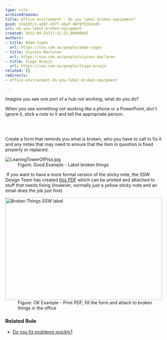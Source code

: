 ```yaml
---
type: rule
archivedreason: 
title: Office environment - Do you label broken equipment?
guid: e3a33fc1-ad97-4377-abaf-46f8f52b2edd
uri: do-you-label-broken-equipment
created: 2012-09-25T17:51:22.0000000Z
authors:
- title: Adam Cogan
  url: https://ssw.com.au/people/adam-cogan
- title: Ulysses Maclaren
  url: https://ssw.com.au/people/ulysses-maclaren
- title: Tiago Araujo
  url: https://ssw.com.au/people/tiago-araujo
related: []
redirects:
- office-environment-do-you-label-broken-equipment

---
```



<p>Imagine you see one port of a hub not working, what do you do?<br></p>
                <p>
                    When you see something not working like a phone or a PowerPoint, don't ignore it,
                    stick a note to it and tell the appropriate person.
                </p>
<br><excerpt class='endintro'></excerpt><br>
<p>Create a form that reminds you what is broken, who you have to call to fix it and any notes that may need to ensure that the item in question is fixed properly or replaced.</p><dl class="goodImage"><dt> 
      <img src="/PublishingImages/LeaningTowerOfPisa.jpg" alt="LeaningTowerOfPisa.jpg" />
   </dt><dd>Figure&#58; Good Example -&#160;​Label broken things</dd></dl>​ If you want to have a more formal version of the sticky note, the&#160;SSW Design Team has created <a href="/Documents/SSW-label-broken-things.pdf">this PDF​</a> which can be printed and attached to stuff that needs fixing (however, normally just a yellow sticky note and an email does the job just fine)<dl class="goodImage"><dt> 
      <img src="/PublishingImages/broken-things.jpg" alt="Broken Things SSW label" style="width&#58;500px;height&#58;325px;" />
   </dt><dd>Figure&#58; OK Example - Print PDF, fill the form and attach to broken things in the office​</dd></dl><h3 class="ssw15-rteElement-H3">​Related Rule​​​<br></h3><ul><li>​<a href="/_layouts/15/FIXUPREDIRECT.ASPX?WebId=3dfc0e07-e23a-4cbb-aac2-e778b71166a2&amp;TermSetId=07da3ddf-0924-4cd2-a6d4-a4809ae20160&amp;TermId=585661a4-07e0-4e52-be87-66aaa1d1eed7">​​Do you fix problems quickly?​</a><br></li></ul>


